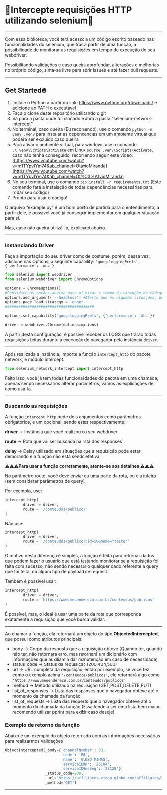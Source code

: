 # 🛑Intercepte requisições HTTP utilizando selenium🛑

---

Com essa biblioteca, você terá acesso a um código escrito baseado nas funcionalidades do selenium, que trás a partir de uma função, a possibilidade de monitorar as requisições em tempo de execução do seu webdriver.

Possibilitando validações e caso queira aprofundar, alterações e melhorias no próprio código, sinta-se livre para abrir issues e até fazer pull requests.

---

## Get Started🔥

1. Instale o Python a partir do link: https://www.python.org/downloads/ e adicione ao PATH o executável
2. Faça o clone deste repositório utilizando o git
3. Vá para a pasta onde foi clonado e abra a pasta “selenium-network-intercept”
4. No terminal, caso queira (Eu recomendo), use o comando `python -m venv .venv` para instalar as dependências em um ambiente virtual que poderá ser excluído caso queira
5. Para ativar o ambiente virtual, para windows use o comando `.\.venv\Scripts\activate` em Linux `source .venv\Scripts\Activate`, caso não tenha conseguido, recomendo seguir este vídeo: [https://www.youtube.com/watch?v=m1TYpvIYm74&ab_channel=OtávioMiranda](https://www.youtube.com/watch?v=m1TYpvIYm74&ab_channel=Ot%C3%A1vioMiranda)
6. No seu terminal, use o comando `pip install -r requirements.txt` (Este comando fará a instalação de todas dependências necessárias para rodar seu código)
7. Pronto para usar o código!

O arquivo “example.py” é um bom ponto de partida para o entendimento, a partir dele, é possível você já conseguir implementar em qualquer situação para si.

Mas, caso não queira utilizá-lo, explicarei abaixo.

---

### Instanciando Driver

Faça a importação do seu driver como de costume, porém, dessa vez, adicione nas Options, a seguinte capability:  `'goog:loggingPrefs', {'performance': 'ALL'}`

```python
from selenium import webdriver
from selenium.webdriver import ChromeOptions

options = ChromeOptions()
#Considere as opções abaixo para otimizar o tempo da execução do código no geral
options.add_argument('--headless') #Alerto que em algumas situações, pode não ser encontrado a requisição por conta de rodar em modo headless, faça o teste e verifique isso.
options.page_load_strategy = 'eager'
########################################

options.set_capability('goog:loggingPrefs', {'performance': 'ALL'})

driver = webdriver.Chrome(options=options)
```

A partir desta configuração, é possível receber os LOGS que trarão todas requisições feitas durante a execução do navegador pela instância `driver`.

---

Após realizada a instância, importe a função `intercept_http` do pacote network, e módulo intercept.

```python
from selenium_network_intercept import intercept_http
```

Feito isso, você já tem todas funcionalidades do pacote em uma chamada, apenas sendo necessários alterar parâmetros, vamos as explicações de como usá-la.

---

### Buscando as requisições

A função `intercept_http` pede dois argumentos como parâmetros obrigatórios, e um opcional, sendo estes respectivamente:

**driver** → Instância que você realizou do seu webdriver

**route** → Rota que vai ser buscada na lista dos responses

**delay** → Delay utilizado em situações que a requisição pode estar demorando e a função não está sendo efetiva.

**⚠️⚠️⚠️Para usar a função corretamente, atente-se aos detalhes ⚠️⚠️⚠️**

No parâmetro route, você deve enviar ou uma parte da rota, ou ela inteira (sem considerar parâmetros de query).

Por exemplo, use:

```python
intercept_http(
		driver = driver,
		route = '/conteudos/publicos'
)
```

Não use:

```python
intercept_http(
		driver = driver,
		route = '/conteudos/publicos?id=50&nome="teste"'
)
```

O motivo desta diferença é simples, a função é feita para retornar dados que podem fazer o usuário que está testando monitorar se a requisição foi feita com sucesso, não sendo necessário qualquer dado referente a query que foi feita, ou algum tipo de payload de request.

Também é possível usar:

```python
intercept_http(
		driver = driver,
		route = 'https://www.meuendereco.com.br/conteudos/publicos'
)
```

É possível, mas, o ideal é usar uma parte da rota que corresponda exatamente a requisição que você busca validar.

---

Ao chamar a função, ela retornará um objeto do tipo **ObjectedIntercepted**, que possui como atributos principais: 

- body → Corpo da resposta que a requisição obteve (Quando ter, quando não ter, não retornará erro, mas retornará um dicionário com informações que auxiliam a dar manutenção em caso de necessidade)
- status_code → Status da requisição (200,404,500)
- url → URL completa da requisição, então por exemplo, se você fez como o exemplo acima `'/conteudos/publicos'`, ele retornará algo como `'https://www.meuendereco.com.br/conteudos/publicos'`
- method → Método utilizado na requisição (GET,POST,DELETE,PUT)
- list_of_responses → Lista das responses que o navegador obteve até o momento da chamada da função
- list_of_requests  →  Lista das requests que o navegador obteve até o momento da chamada da função (Essa tende a ser uma lista bem maior, recomendo utilizar pprint para exibir caso deseje)

### Exemplo de retorno da função

Abaixo é um exemplo do objeto retornado com as informações necessárias para realizarmos validações

```python
ObjectIntercepted(_body={'channelNumber': 33,
                         'code': 'BH',
                         'name': 'GLOBO MINAS',
                         'serviceIDHD': '23104',
                         'serviceIDOneSeg': '23128'},
                  _status_code=200,
                  _url='https://affiliates.video.globo.com/affiliates/info',
                  _method='GET')
```

---
